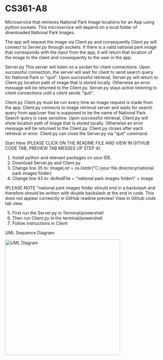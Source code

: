# CS361-A8
Microservice that retrieves National Park Image locations for an App using python sockets.
This microservice will depend on a local folder of downloaded National Park Images.

The app will request the image via Client.py and consequently Client.py will connect to Server.py
through sockets. If there is a valid national park image that corresponds with the input
from the app, it will return that location of the image to the client and consequently to the
user in the app.

Server.py
This server will listen on a socket for client connections. Upon successful connection, the server
will wait for client to send search query for National Park or "quit". Upon successful retrieval,
Server.py will return to Client.py location path of image that is stored locally. Otherwise an error message will be
returned to the Client.py. Server.py stays active listening to client connections until a client sends "quit".

Client.py
Client.py must be run every time an image request is made from the app. Client.py connects to image retrieval server
and waits for search query from app/user that is supposed to be the name of National Park. Search query is case sensitive.
Upon successful retrieval, Client.py will show location path of image that is stored locally. Otherwise an error message will be
returned to the Client.py. Client.py closes after each retrieval or error. Client.py can close the Server.py via "quit" command.

Start Here (PLEASE CLICK ON THE README FILE AND VIEW IN GITHUB CODE TAB; PREVIEW TAB MESSES UP STEP 4):
1. Install python and relevant packages on your IDE.
2. Download Server.py and Client.py
3. Change line 35 to: imageList = os.listdir("C:/your file directory/national park images folder)
4. Change line 43 to: dirAndFile = "national park images folder\\" + image 

(PLEASE NOTE "national park images folder should end in a backslash and therefore should be written with double backslash at the end in code. This does not appear correectly in GitHub readme preview! View in Github code tab view.

5. First run the Server.py in Terminal/powershell
6. Then run Client.py in the terminal/powershell
7. Follow instructions in Client

UML Sequence Diagram:

<img width="378" alt="UML Diagram" src="https://user-images.githubusercontent.com/84735585/236694331-1d9157c7-08bd-4b1a-8cb6-7edbdf90e146.png">

